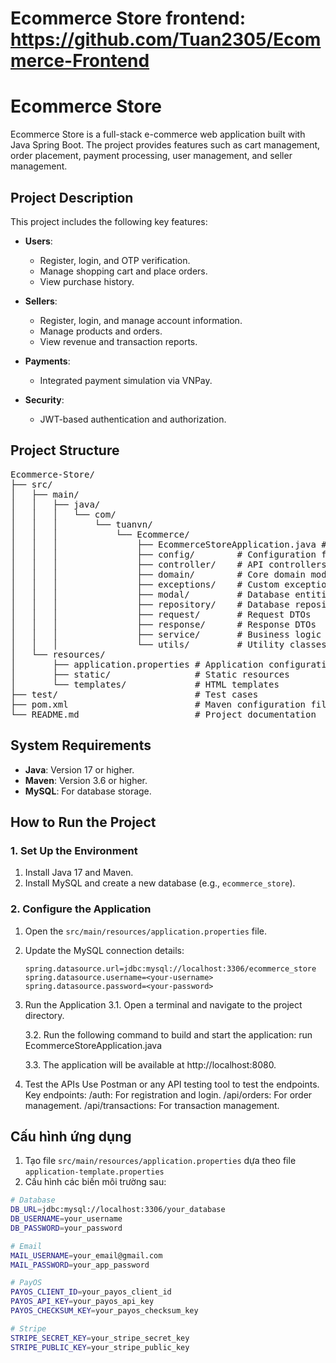 # Ecommerce Store frontend: https://github.com/Tuan2305/Ecommerce-Frontend

# Ecommerce Store

Ecommerce Store is a full-stack e-commerce web application built with Java Spring Boot. The project provides features such as cart management, order placement, payment processing, user management, and seller management.

## Project Description

This project includes the following key features:

- **Users**:
  - Register, login, and OTP verification.
  - Manage shopping cart and place orders.
  - View purchase history.

- **Sellers**:
  - Register, login, and manage account information.
  - Manage products and orders.
  - View revenue and transaction reports.

- **Payments**:
  - Integrated payment simulation via VNPay.

- **Security**:
  - JWT-based authentication and authorization.

## Project Structure

<pre>
Ecommerce-Store/
├── src/
│   ├── main/
│   │   ├── java/
│   │   │   └── com/
│   │   │       └── tuanvn/
│   │   │           └── Ecommerce/
│   │   │               ├── EcommerceStoreApplication.java # Main application entry point
│   │   │               ├── config/        # Configuration files
│   │   │               ├── controller/    # API controllers
│   │   │               ├── domain/        # Core domain models
│   │   │               ├── exceptions/    # Custom exception handling
│   │   │               ├── modal/         # Database entities
│   │   │               ├── repository/    # Database repositories
│   │   │               ├── request/       # Request DTOs
│   │   │               ├── response/      # Response DTOs
│   │   │               ├── service/       # Business logic services
│   │   │               └── utils/         # Utility classes
│   └── resources/
│       ├── application.properties # Application configuration
│       ├── static/                # Static resources
│       └── templates/             # HTML templates
├── test/                          # Test cases
├── pom.xml                        # Maven configuration file
└── README.md                      # Project documentation
</pre>

## System Requirements

- **Java**: Version 17 or higher.
- **Maven**: Version 3.6 or higher.
- **MySQL**: For database storage.

## How to Run the Project

### 1. Set Up the Environment

1. Install Java 17 and Maven.
2. Install MySQL and create a new database (e.g., `ecommerce_store`).

### 2. Configure the Application

1. Open the `src/main/resources/application.properties` file.
2. Update the MySQL connection details:

   ```properties
   spring.datasource.url=jdbc:mysql://localhost:3306/ecommerce_store
   spring.datasource.username=<your-username>
   spring.datasource.password=<your-password>

3. Run the Application
    3.1. Open a terminal and navigate to the project directory.

    3.2. Run the following command to build and start the application: run EcommerceStoreApplication.java

    3.3. The application will be available at http://localhost:8080.

4. Test the APIs
Use Postman or any API testing tool to test the endpoints.
Key endpoints:
/auth: For registration and login.
/api/orders: For order management.
/api/transactions: For transaction management.

## Cấu hình ứng dụng

1. Tạo file `src/main/resources/application.properties` dựa theo file `application-template.properties`
2. Cấu hình các biến môi trường sau:

```bash
# Database
DB_URL=jdbc:mysql://localhost:3306/your_database
DB_USERNAME=your_username
DB_PASSWORD=your_password

# Email
MAIL_USERNAME=your_email@gmail.com
MAIL_PASSWORD=your_app_password

# PayOS
PAYOS_CLIENT_ID=your_payos_client_id
PAYOS_API_KEY=your_payos_api_key
PAYOS_CHECKSUM_KEY=your_payos_checksum_key

# Stripe
STRIPE_SECRET_KEY=your_stripe_secret_key
STRIPE_PUBLIC_KEY=your_stripe_public_key
